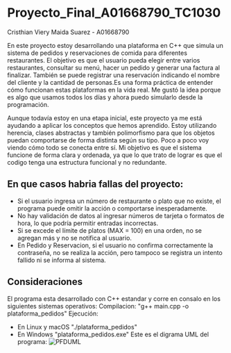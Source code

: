 # Proyecto_Final_A01668790_TC1030
Cristhian Viery Maida Suarez - A01668790

En este proyecto estoy desarrollando una plataforma en C++ que simula un sistema de pedidos y reservaciones de comida para diferentes restaurantes. El objetivo es que el usuario pueda elegir entre varios restaurantes, consultar su menú, hacer un pedido y generar una factura al finalizar. También se puede registrar una reservación indicando el nombre del cliente y la cantidad de personas.Es una forma práctica de entender cómo funcionan estas plataformas en la vida real. Me gustó la idea porque es algo que usamos todos los días y ahora puedo simularlo desde la programación.

Aunque todavía estoy en una etapa inicial, este proyecto ya me está ayudando a aplicar los conceptos que hemos aprendido. Estoy utilizando herencia, clases abstractas y también polimorfismo para que los objetos puedan comportarse de forma distinta según su tipo. Poco a poco voy viendo cómo todo se conecta entre sí. Mi objetivo es que el sistema funcione de forma clara y ordenada, ya que lo que trato de lograr es que el codigo tenga una estructura funcional y no redundante.

## En que casos habria fallas del proyecto:
- Si el usuario ingresa un número de restaurante o plato que no existe, el programa puede omitir la acción o comportarse inesperadamente.
- No hay validación de datos al ingresar números de tarjeta o formatos de hora, lo que podría permitir entradas incorrectas.
- Si se excede el límite de platos (MAX = 100) en una orden, no se agregan más y no se notifica al usuario.
- En Pedido y Reservacion, si el usuario no confirma correctamente la contraseña, no se realiza la acción, pero tampoco se registra un intento fallido ni se informa al sistema.
## Consideraciones
El programa esta desarrollado con C++ estandar y corre en consalo en los siguientes sistemas operativos:
Compilacion:
"g++ main.cpp -o plataforma_pedidos"
Ejecución:
- En Linux y macOS "./plataforma_pedidos"
- En Windows "plataforma_pedidos.exe"
Este es el digrama UML del programa:
![PFDUML](https://github.com/user-attachments/assets/87c1cd16-ab8d-4acb-a56f-fc92f5e58d4c)




